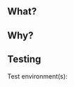 
<!--- Provide a general summary of your changes in the Title above -->

## What?
<!--- Describe what are the changes  -->


## Why?
<!--- Describe why the changes has been done -->


## Testing
<!--- Please describe in detail how you tested your changes. -->
<!--- Include details of your testing environment, tests ran to see how -->
<!--- your change affects other areas of the code, etc. -->
Test environment(s):
